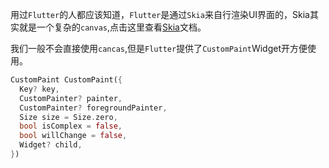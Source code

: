 
用过`Flutter`的人都应该知道，`Flutter`是通过`Skia`来自行渲染UI界面的，Skia其实就是一个复杂的`canvas`,点击这里查看[Skia](https://skia.org/docs/user/api/)文档。


我们一般不会直接使用`cancas`,但是`Flutter`提供了`CustomPaint`Widget开方便使用。

```dart
CustomPaint CustomPaint({
  Key? key,
  CustomPainter? painter,
  CustomPainter? foregroundPainter,
  Size size = Size.zero,
  bool isComplex = false,
  bool willChange = false,
  Widget? child,
})
```